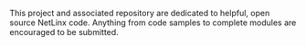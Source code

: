 This project and associated repository are dedicated to helpful, open source NetLinx code.  Anything from code samples to complete modules are encouraged to be submitted.

